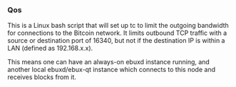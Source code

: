 ### Qos ###

This is a Linux bash script that will set up tc to limit the outgoing bandwidth for connections to the Bitcoin network. It limits outbound TCP traffic with a source or destination port of 16340, but not if the destination IP is within a LAN (defined as 192.168.x.x).

This means one can have an always-on ebuxd instance running, and another local ebuxd/ebux-qt instance which connects to this node and receives blocks from it.
